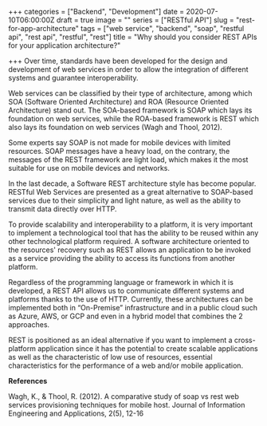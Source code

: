 +++
categories = ["Backend", "Development"]
date = 2020-07-10T06:00:00Z
draft = true
image = ""
series = ["RESTful API"]
slug = "rest-for-app-architecture"
tags = ["web service", "backend", "soap", "restful api", "rest api", "restful", "rest"]
title = "Why should you consider REST APIs for your application architecture?"

+++
Over time, standards have been developed for the design and development of web services in order to allow the integration of different systems and guarantee interoperability.

Web services can be classified by their type of architecture, among which SOA (Software Oriented Architecture) and ROA (Resource Oriented Architecture) stand out. The SOA-based framework is SOAP which lays its foundation on web services, while the ROA-based framework is REST which also lays its foundation on web services (Wagh and Thool, 2012).

Some experts say SOAP is not made for mobile devices with limited resources. SOAP messages have a heavy load, on the contrary, the messages of the REST framework are light load, which makes it the most suitable for use on mobile devices and networks.

In the last decade, a Software REST architecture style has become popular. RESTful Web Services are presented as a great alternative to SOAP-based services due to their simplicity and light nature, as well as the ability to transmit data directly over HTTP.

To provide scalability and interoperability to a platform, it is very important to implement a technological tool that has the ability to be reused within any other technological platform required. A software architecture oriented to the resources' recovery such as REST allows an application to be invoked as a service providing the ability to access its functions from another platform.

Regardless of the programming language or framework in which it is developed, a REST API allows us to communicate different systems and platforms thanks to the use of HTTP. Currently, these architectures can be implemented both in “On-Premise” infrastructure and in a public cloud such as Azure, AWS, or GCP and even in a hybrid model that combines the 2 approaches.

REST is positioned as an ideal alternative if you want to implement a cross-platform application since it has the potential to create scalable applications as well as the characteristic of low use of resources, essential characteristics for the performance of a web and/or mobile application.

**References**

Wagh, K., & Thool, R. (2012). A comparative study of soap vs rest web services provisioning techniques for mobile host. Journal of Information Engineering and Applications, 2(5), 12-16